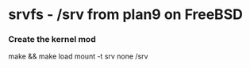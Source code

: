 # srvfs - /srv from plan9 on FreeBSD

### Create the kernel mod
make && make load
mount -t srv none /srv

